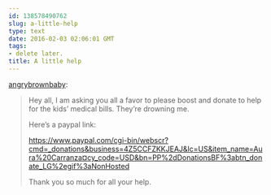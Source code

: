 ```yaml
---
id: 138578490762
slug: a-little-help
type: text
date: 2016-02-03 02:06:01 GMT
tags:
- delete later.
title: A little help
---
```

<p><a class="tumblr_blog" href="http://angrybrownbaby.tumblr.com/post/138382145644">angrybrownbaby</a>:</p>
<blockquote>
<p>Hey all, I am asking you all a favor to please boost and donate to help for the kids’ medical bills. They’re drowning me. </p>
<p>Here’s a paypal link:</p>
<p><a href="https://www.paypal.com/cgi-bin/webscr?cmd=_donations&amp;business=4Z5CCFZKKJEAJ&amp;lc=US&amp;item_name=Aura%20Carranza&amp;currency_code=USD&amp;bn=PP%2dDonationsBF%3abtn_donate_LG%2egif%3aNonHosted">https://www.paypal.com/cgi-bin/webscr?cmd=_donations&amp;business=4Z5CCFZKKJEAJ&amp;lc=US&amp;item_name=Aura%20Carranza¤cy_code=USD&amp;bn=PP%2dDonationsBF%3abtn_donate_LG%2egif%3aNonHosted</a><br></p>
<p>Thank you so much for all your help. </p>
</blockquote>

